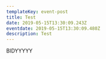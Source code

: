 ```yaml
---
templateKey: event-post
title: Test
date: 2019-05-15T13:30:09.243Z
eventdate: 2019-05-15T13:30:09.480Z
description: Test
---
```

BIDYYYYY
